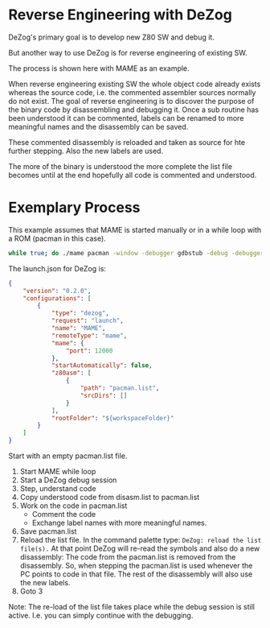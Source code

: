 # Reverse Engineering with DeZog

DeZog's primary goal is to develop new Z80 SW and debug it.

But another way to use DeZog is for reverse engineering of existing SW.

The process is shown here with MAME as an example.

When reverse engineering existing SW the whole object code already exists whereas the source code, i.e. the commented assembler sources normally do not exist.
The goal of reverse engineering is to discover the purpose of the binary code by disassembling and debugging it.
Once a sub routine has been understood it can be commented, labels can be renamed to more meaningful names and the disassembly can be saved.

These commented disassembly is reloaded and taken as source for hte further stepping. Also the new labels are used.

The more of the binary is understood the more complete the list file becomes until at the end hopefully all code is commented and understood.


# Exemplary Process

This example assumes that MAME is started manually or in a while loop with a ROM (pacman in this case).
~~~bash
while true; do ./mame pacman -window -debugger gdbstub -debug -debugger_port 12000 -verbose ; sleep 2 ; done
~~~


The launch.json for DeZog is:
~~~json
{
    "version": "0.2.0",
    "configurations": [
        {
            "type": "dezog",
            "request": "launch",
            "name": "MAME",
            "remoteType": "mame",
            "mame": {
                "port": 12000
            },
            "startAutomatically": false,
            "z80asm": [
                {
                    "path": "pacman.list",
                    "srcDirs": []
                }
            ],
            "rootFolder": "${workspaceFolder}"
        }
    ]
}
~~~


Start with an empty pacman.list file.

1. Start MAME while loop
2. Start a DeZog debug session
3. Step, understand code
4. Copy understood code from disasm.list to pacman.list
5. Work on the code in pacman.list
	- Comment the code
	- Exchange label names with more meaningful names.
6. Save pacman.list
7. Reload the list file. In the command palette type: ```DeZog: reload the list file(s).```
At that point DeZog will re-read the symbols and also do a new disassembly: The code from the pacman.list is removed from the disassembly. So, when stepping the pacman.list is used whenever the PC points to code in that file.
The rest of the disassembly will also use the new labels.
7. Goto 3

Note: The re-load of the list file takes place while the debug session is still active. I.e. you can simply continue with the debugging.

